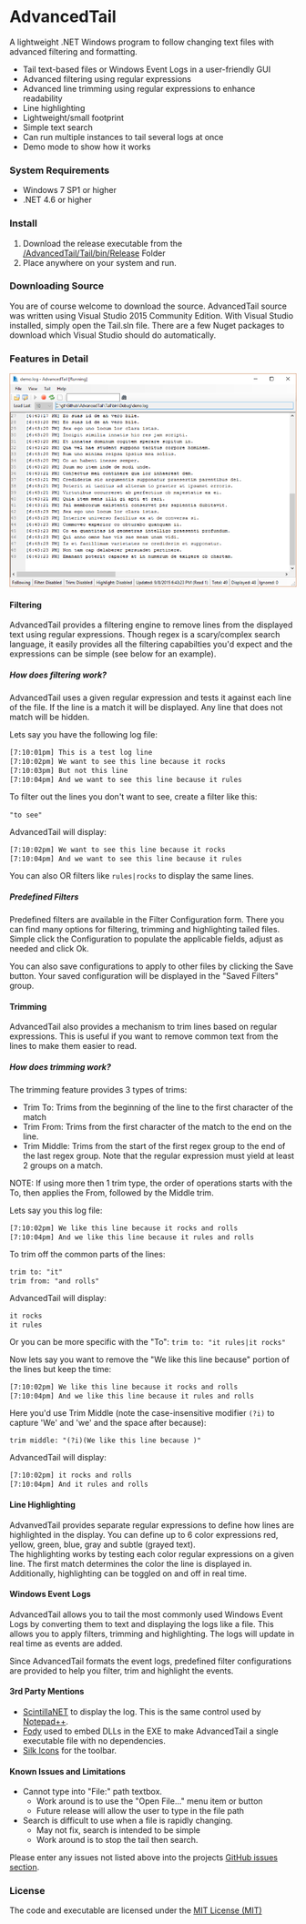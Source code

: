# AdvancedTail
A lightweight .NET Windows program to follow changing text files with advanced filtering and formatting.

* Tail text-based files or Windows Event Logs in a user-friendly GUI
* Advanced filtering using regular expressions
* Advanced line trimming using regular expressions to enhance readability
* Line highlighting
* Lightweight/small footprint
* Simple text search
* Can run multiple instances to tail several logs at once
* Demo mode to show how it works

### System Requirements
* Windows 7 SP1 or higher
* .NET 4.6 or higher

### Install
1. Download the release executable from the [/AdvancedTail/Tail/bin/Release](https://github.com/gsirhc/AdvancedTail/raw/master/Tail/bin/Release/Tail.exe) Folder
2. Place anywhere on your system and run.

### Downloading Source
You are of course welcome to download the source.  AdvancedTail source was written using 
Visual Studio 2015 Community Edition.  With Visual Studio installed, simply open the Tail.sln file.
There are a few Nuget packages to download which Visual Studio should do automatically.

### Features in Detail

![Main Form](https://raw.githubusercontent.com/gsirhc/AdvancedTail/master/screenshots/main4.png)

#### Filtering
AdvancedTail provides a filtering engine to remove lines from the displayed text using regular expressions.
Though regex is a scary/complex search language, it easily provides all the filtering capabilties
you'd expect and the expressions can be simple (see below for an example).


##### How does filtering work?
AdvancedTail uses a given regular expression and tests it against each line of the file.  If the line is a match
it will be displayed.  Any line that does not match will be hidden.

Lets say you have the following log file:

```
[7:10:01pm] This is a test log line
[7:10:02pm] We want to see this line because it rocks
[7:10:03pm] But not this line
[7:10:04pm] And we want to see this line because it rules
```

To filter out the lines you don't want to see, create a filter like this:

``` "to see" ```

AdvancedTail will display:

```
[7:10:02pm] We want to see this line because it rocks
[7:10:04pm] And we want to see this line because it rules
```

You can also OR filters like ```rules|rocks``` to display the same lines.

##### Predefined Filters
Predefined filters are available in the Filter Configuration form.  There you can find many options
for filtering, trimming and highlighting tailed files.  Simple click the Configuration to populate
the applicable fields, adjust as needed and click Ok.

You can also save configurations to apply to other files by clicking the Save button.  Your saved
configuration will be displayed in the "Saved Filters" group.

#### Trimming
AdvancedTail also provides a mechanism to trim lines based on regular expressions.  This is useful
if you want to remove common text from the lines to make them easier to read.

##### How does trimming work?

The trimming feature provides 3 types of trims:
* Trim To: Trims from the beginning of the line to the first character of the match
* Trim From: Trims from the first character of the match to the end on the line.
* Trim Middle: Trims from the start of the first regex group to the end of the last regex group.  Note that the regular expression must yield at least 2 groups on a match.  

NOTE: If using more then 1 trim type, the order of operations starts with the To, then applies the From, followed by the Middle trim.

Lets say you this log file:

```
[7:10:02pm] We like this line because it rocks and rolls
[7:10:04pm] And we like this line because it rules and rolls
```

To trim off the common parts of the lines:

``` 
trim to: "it"
trim from: "and rolls"
```

AdvancedTail will display:

```
it rocks
it rules
```

Or you can be more specific with the "To":  ```trim to: "it rules|it rocks"```

Now lets say you want to remove the "We like this line because" portion of the lines but keep the time:

```
[7:10:02pm] We like this line because it rocks and rolls
[7:10:04pm] And we like this line because it rules and rolls
```

Here you'd use Trim Middle (note the case-insensitive modifier ```(?i)``` to capture 'We' and 'we' and the space after because):

``` 
trim middle: "(?i)(We like this line because )"
```

AdvancedTail will display:

```
[7:10:02pm] it rocks and rolls
[7:10:04pm] And it rules and rolls
```

#### Line Highlighting
AdvanvedTail provides separate regular expressions to define how lines are
highlighted in the display.  You can define up to 6 color expressions red, yellow, green, blue, gray and subtle (grayed text).  
The highlighting works by testing each color regular expressions on a given line.  The first match determines the color the line is displayed in.
Additionally, highlighting can be toggled on and off in real time.

#### Windows Event Logs
AdvancedTail allows you to tail the most commonly used Windows Event Logs by converting them to
text and displaying the logs like a file.  This allows you to apply filters, trimming and
highlighting.  The logs will update in real time as events are added.

Since AdvancedTail formats the event logs, predefined filter configurations are provided to
help you filter, trim and highlight the events.

#### 3rd Party Mentions
* [ScintillaNET](https://github.com/jacobslusser/ScintillaNET) to display the log.  This is the same control used by [Notepad++](https://notepad-plus-plus.org/).
* [Fody](https://github.com/Fody/Fody) used to embed DLLs in the EXE to make AdvancedTail a single executable file with no dependencies.
* [Silk Icons](http://www.famfamfam.com/) for the toolbar.

#### Known Issues and Limitations
* Cannot type into "File:" path textbox.
   * Work around is to use the "Open File..." menu item or button
   * Future release will allow the user to type in the file path
* Search is difficult to use when a file is rapidly changing.
   * May not fix, search is intended to be simple
   * Work around is to stop the tail then search.

Please enter any issues not listed above into the projects [GitHub issues section](https://github.com/gsirhc/AdvancedTail/issues).

### License
The code and executable are licensed under the [MIT License (MIT)](https://github.com/gsirhc/AdvancedTail/blob/master/LICENSE.txt)
